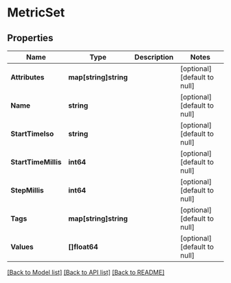 # MetricSet

## Properties
Name | Type | Description | Notes
------------ | ------------- | ------------- | -------------
**Attributes** | **map[string]string** |  | [optional] [default to null]
**Name** | **string** |  | [optional] [default to null]
**StartTimeIso** | **string** |  | [optional] [default to null]
**StartTimeMillis** | **int64** |  | [optional] [default to null]
**StepMillis** | **int64** |  | [optional] [default to null]
**Tags** | **map[string]string** |  | [optional] [default to null]
**Values** | **[]float64** |  | [optional] [default to null]

[[Back to Model list]](../README.md#documentation-for-models) [[Back to API list]](../README.md#documentation-for-api-endpoints) [[Back to README]](../README.md)


